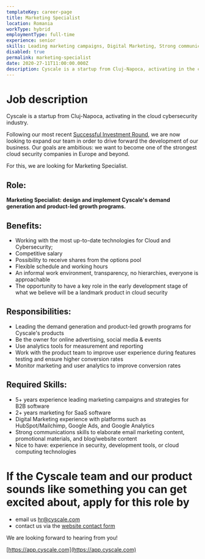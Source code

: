 ```yaml
---
templateKey: career-page
title: Marketing Specialist
location: Romania
workType: hybrid
employmentType: full-time
experience: senior
skills: Leading marketing campaigns, Digital Marketing, Strong communications, HubSpot/Mailchimp, Google Ads, Google Analytics
disabled: true
permalink: marketing-specialist
date: 2020-27-11T11:00:00.000Z
description: Cyscale is a startup from Cluj-Napoca, activating in the cloud cybersecurity industry. We are looking for a marketing specialist
---
```


# Job description

Cyscale is a startup from Cluj-Napoca, activating in the cloud cybersecurity industry.

Following our most recent [Successful Investment Round](https://www.eu-startups.com/2020/09/romanian-startup-cyscale-raises-e350k-in-4-hours-on-seedblink-for-its-international-expansion), we are now looking to expand our team in order to drive forward the development of our business. Our goals are ambitious: we want to become one of the strongest cloud security companies in Europe and beyond.

For this, we are looking for Marketing Specialist.

## Role:

**Marketing Specialist: design and implement Cyscale's demand generation and product-led growth programs.**

## Benefits:

-   Working with the most up-to-date technologies for Cloud and Cybersecurity;
-   Competitive salary
-   Possibility to receive shares from the options pool
-   Flexible schedule and working hours
-   An informal work environment, transparency, no hierarchies, everyone is approachable
-   The opportunity to have a key role in the early development stage of what we believe will be a landmark product in cloud security

## Responsibilities:

-   Leading the demand generation and product-led growth programs for Cyscale's products
-   Be the owner for online advertising, social media & events
-   Use analytics tools for measurement and reporting
-   Work with the product team to improve user experience during features testing and ensure higher conversion rates
-   Monitor marketing and user analytics to improve conversion rates

## Required Skills:

-   5+ years experience leading marketing campaigns and strategies for B2B software
-   2+ years marketing for SaaS software
-   Digital Marketing experience with platforms such as HubSpot/Mailchimp, Google Ads, and Google Analytics
-   Strong communications skills to elaborate email marketing content, promotional materials, and blog/website content
-   Nice to have: experience in security, development tools, or cloud computing technologies

# If the Cyscale team and our product sounds like something you can get excited about, apply for this role by

-   email us [hr@cyscale.com](mailto:hr@cyscale.com)
-   contact us via the [website contact form](https://cyscale.com/contact)

We are looking forward to hearing from you!

[https://app.cyscale.com](https://app.cyscale.com)
